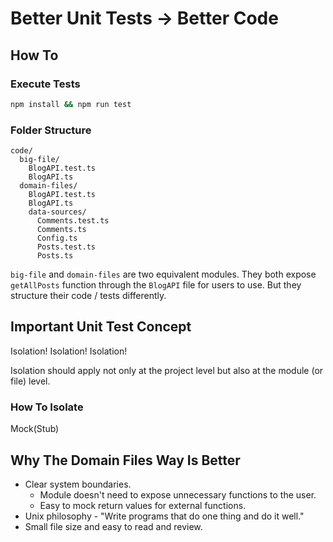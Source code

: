 # Better Unit Tests -> Better Code

## How To

### Execute Tests

```bash
npm install && npm run test
```

### Folder Structure

```
code/
  big-file/
    BlogAPI.test.ts
    BlogAPI.ts
  domain-files/
    BlogAPI.test.ts
    BlogAPI.ts
    data-sources/
      Comments.test.ts
      Comments.ts
      Config.ts
      Posts.test.ts
      Posts.ts
```

`big-file` and `domain-files` are two equivalent modules. They both expose `getAllPosts` function through the `BlogAPI` file for users to use. But they structure their code / tests differently.

## Important Unit Test Concept

Isolation! Isolation! Isolation!

Isolation should apply not only at the project level but also at the module (or file) level.

### How To Isolate

Mock(Stub)

## Why The Domain Files Way Is Better

* Clear system boundaries.
  * Module doesn't need to expose unnecessary functions to the user.
  * Easy to mock return values for external functions.
* Unix philosophy - "Write programs that do one thing and do it well."
* Small file size and easy to read and review.